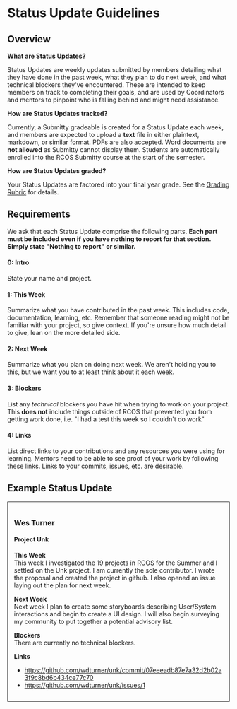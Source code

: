 # Status Update Guidelines

## Overview

**What are Status Updates?**

Status Updates are weekly updates submitted by members detailing what they have done in the past week, what they plan to do next week, and what technical blockers they've encountered. These are intended to keep members on track to completing their goals, and are used by Coordinators and mentors to pinpoint who is falling behind and might need assistance.

**How are Status Updates tracked?**

Currently, a Submitty gradeable is created for a Status Update each week, and members are expected to upload a **text** file in either plaintext, markdown, or similar format. PDFs are also accepted. Word documents are **not allowed** as Submitty cannot display them. Students are automatically enrolled into the RCOS Submitty course at the start of the semester.

**How are Status Updates graded?**

Your Status Updates are factored into your final year grade. See the [Grading Rubric](grading/rubric) for details.

## Requirements

We ask that each Status Update comprise the following parts. **Each part must be included even if you have nothing to report for that section. Simply state "Nothing to report" or similar.**

#### 0: Intro
State your name and project.

#### 1: This Week
Summarize what you have contributed in the past week. This includes code, documentation, learning, etc. Remember that someone reading might not be familiar with your project, so give context. If you're unsure how much detail to give, lean on the more detailed side.

#### 2: Next Week
Summarize what you plan on doing next week. We aren't holding you to this, but we want you to at least think about it each week.

#### 3: Blockers
List any *technical* blockers you have hit when trying to work on your project. This **does not** include things outside of RCOS that prevented you from getting work done, i.e. "I had a test this week so I couldn't do work"


#### 4: Links
List direct links to your contributions and any resources you were using for learning. Mentors need to be able to see proof of your work by following these links. Links to your commits, issues, etc. are desirable.


## Example Status Update
<div style="border: 1px solid; padding: 1em;">

### Wes Turner
#### Project Unk

**This Week**<br>This week I investigated the 19 projects in RCOS for the Summer and I settled on the Unk project. I am currently the sole contributor. I wrote the proposal and created the project in github. I also opened an issue laying out the plan for next week. 

**Next Week**<br>Next week I plan to create some storyboards describing User/System interactions and begin to create a UI design. I will also begin surveying my community to put together a potential advisory list.

**Blockers**<br>There are currently no technical blockers.

**Links**<br>
- https://github.com/wdturner/unk/commit/07eeeadb87e7a32d2b02a3f9c8bd6b434ce77c70
- https://github.com/wdturner/unk/issues/1


</div>